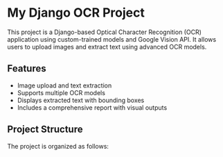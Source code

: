 # My Django OCR Project

This project is a Django-based Optical Character Recognition (OCR) application using custom-trained models and Google Vision API. It allows users to upload images and extract text using advanced OCR models.

## Features

- Image upload and text extraction
- Supports multiple OCR models
- Displays extracted text with bounding boxes
- Includes a comprehensive report with visual outputs

## Project Structure

The project is organized as follows:

